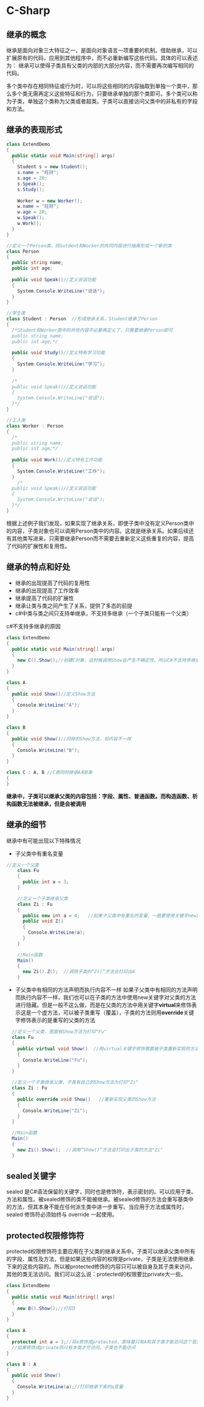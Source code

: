 # C-Sharp
## 继承的概念
继承是面向对象三大特征之一，是面向对象语言一项重要的机制。借助继承，可以扩展原有的代码，应用到其他程序中，而不必重新编写这些代码。具体的可以表述为： 继承可以使得子类具有父类的内部的大部分内容，而不需要再次编写相同的代码。

多个类中存在相同特征或行为时，可以将这些相同的内容抽取到单独一个类中，那么多个类无需再定义这些特征和行为，只要继承单独的那个类即可。多个类可以称为子类，单独这个类称为父类或者超类。子类可以直接访问父类中的非私有的字段和方法。

## 继承的表现形式
```c#
class ExtendDemo
{
  public static void Main(string[] args)
  {
    Student s = new Student();
    s.name = "旺财";
    s.age = 20;
    s.Speak();
    s.Study();
		
    Worker w = new Worker();
    w.name = "旺财";
    w.age = 20;
    w.Speak();
    w.Work();
  }
}

//定义一个Person类，将Sutdent和Worker的共同内容进行抽离形成一个新的类
class Person
{
  public string name;
  public int age;	
  
  public void Speak()//定义说话功能
  {
    System.Console.WriteLine("说话");	
  }
}

//学生类
class Student : Person  //形成继承关系，Student继承了Person
{
  /*Student和Worker类中的共性内容不必要再定义了，只需要继承Person即可
  public string name;
  public int age;*/
	
  public void Study()//定义特有学习功能
  {
    System.Console.WriteLine("学习");	
  }	
	
  /*
  public void Speak()//定义说话功能
  {
    System.Console.WriteLine("说话");	
  }*/
}

//工人类
class Worker : Person
{
  /*
  public string name;
  public int age;*/
  
  public void Work()//定义特有工作功能
  {
    System.Console.WriteLine("工作");	
  }	
	/*
  public void Speak()//定义说话功能
  {
    System.Console.WriteLine("说话");	
  }*/
}
```
根据上述例子我们发现，如果实现了继承关系，即使子类中没有定义Person类中的内容，子类对象也可以调用Person类中的内容。这就是继承关系。如果后续还有其他类写进来，只需要继承Person而不需要去重新定义这些重复的内容，提高了代码的扩展性和复用性。

## 继承的特点和好处
* 继承的出现提高了代码的复用性
* 继承的出现提高了工作效率
* 继承提高了代码的扩展性
* 继承让类与类之间产生了关系，提供了多态的前提
* c#中类与类之间只支持单继承，不支持多继承（一个子类只能有一个父类）

c#不支持多继承的原因
```c#
class ExtendDemo
{
  public static void Main(string[] args)
  {
    new C().Show();//创建C对象，这时候调用Show会产生不确定性。所以C#不支持多继承
  }
}

class A
{
  public void Show()//定义Show方法
  {
    Console.WriteLine("A");
  }
}

class B
{
  public void Show()//同样的Show方法，但内容不一样
  {
    Console.WriteLine("B");
  }
}

class C : A, B //C类同时继承A和B类
{
}
```
**继承中，子类可以继承父类的内容包括：字段、属性、普通函数。而构造函数、析构函数无法被继承，但是会被调用**

## 继承的细节

继承中有可能出现以下特殊情况
* 子父类中有重名变量
```c#
//定义一个父类
    class Fu
    {
      public int a = 3;
    }

    //定义一个子类继承父类
    class Zi : Fu
    {
      public new int a = 4;   //如果子父类中有重名的变量，一般要使用关键字new将父类的隐藏来消除警告。
      public void Z()
      {
        Console.WriteLine(a);
      }
    }

    //Main函数
    Main()
    {
      new Zi().Z();  //调用子类的“Z()”方法会打印出4
    }
```
* 子父类中有相同的方法声明而执行内容不一样
如果子父类中有相同的方法声明而执行内容不一样，我们也可以在子类的方法中使用new关键字对父类的方法进行隐藏。但是一般不这么做，而是在父类的方法中用关键字**virtual**来修饰表示这是一个虚方法，可以被子类重写（覆盖），子类的方法则用**override**关键字修饰表示的是重写的父类的方法

```c#
  //定义一个父类，里面有Show方法为打印"Fu"
  class Fu
  {
    public virtual void Show()  //用virtual关键字修饰需要被子类重新实现的方法，也可叫虚方法
    {
      Console.WriteLine("Fu");
    }
  }

  //定义一个子类继承父类，子类有自己的Show方法为打印"Zi"
  class Zi : Fu
  {
    public override void Show()   //重新实现父类的Show方法
    {
      Console.WriteLine("Zi");
    }
  }

  //Main函数
  Main()
  {
    new Zi().Show();  //调用“Show()”方法会打印出子类的方法"Zi"
  }
```

## sealed关键字
sealed 是C#语法保留的关键字，同时也是修饰符，表示密封的。可以应用于类、方法和属性。被sealed修饰的类不能被继承。被sealed修饰的方法会重写基类中的方法，但其本身不能在任何派生类中进一步重写。当应用于方法或属性时，sealed 修饰符必须始终与 override 一起使用。

## protected权限修饰符
protected权限修饰符主要应用在子父类的继承关系中。子类可以继承父类中所有的字段、属性及方法，但是如果这些内容的权限是private，子类是无法使用继承下来的这些内容的。所以被protected修饰的内容只可以被自身及其子类来访问，其他的类无法访问。我们可以这么说：protected的权限要比private大一些。

```c#
class ExtendDemo
{
  public static void Main(string[] args)
  {
    new B().Show();//打印3
  }
}

class A
{
  protected int a = 3;//将a修饰成protected，意味着只有A和其子类才能访问这个变量
  //如果修饰成private则只有本类才可访问，子类也不能访问
}

class B : A
{
  public void Show()
  {
    Console.WriteLine(a);//打印继承下来的a变量
  }
}
```





